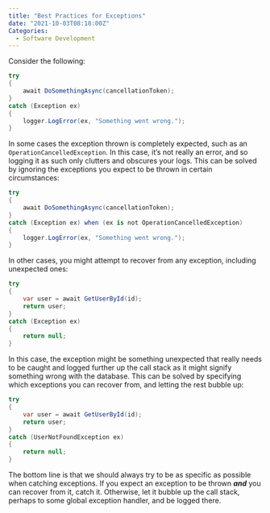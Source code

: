 ```yaml
---
title: "Best Practices for Exceptions"
date: "2021-10-03T08:18:00Z"
Categories:
  - Software Development
---
```


Consider the following:

```csharp
try
{
    await DoSomethingAsync(cancellationToken);
}
catch (Exception ex)
{
    logger.LogError(ex, "Something went wrong.");
}
```

In some cases the exception thrown is completely expected, such as an `OperationCancelledException`. In this case, it’s not really an error, and so logging it as such only clutters and obscures your logs. This can be solved by ignoring the exceptions you expect to be thrown in certain circumstances:

```csharp
try
{
    await DoSomethingAsync(cancellationToken);
}
catch (Exception ex) when (ex is not OperationCancelledException)
{
    logger.LogError(ex, "Something went wrong.");
}
```

In other cases, you might attempt to recover from any exception, including unexpected ones:

```csharp
try
{
    var user = await GetUserById(id);
    return user;
}
catch (Exception ex)
{
    return null;
}
```

In this case, the exception might be something unexpected that really needs to be caught and logged further up the call stack as it might signify something wrong with the database. This can be solved by specifying which exceptions you can recover from, and letting the rest bubble up:

```csharp
try
{
    var user = await GetUserById(id);
    return user;
}
catch (UserNotFoundException ex)
{
    return null;
}
```

The bottom line is that we should always try to be as specific as possible when catching exceptions. If you expect an exception to be thrown **_and_** you can recover from it, catch it. Otherwise, let it bubble up the call stack, perhaps to some global exception handler, and be logged there.
